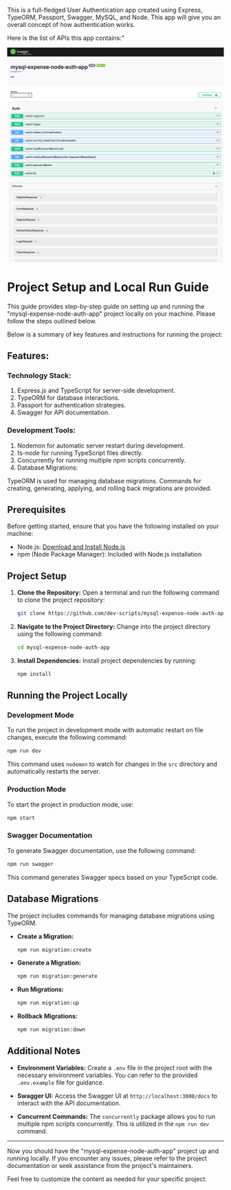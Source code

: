 This is a full-fledged User Authentication app created using Express, TypeORM, Passport, Swagger, MySQL, and Node. This app will give you an overall concept of how authentication works.

Here is the list of APIs this app contains:"

 <img src="images/docs.png">

# Project Setup and Local Run Guide

This guide provides step-by-step guide on setting up and running the "mysql-expense-node-auth-app" project locally on your machine. Please follow the steps outlined below.

Below is a summary of key features and instructions for running the project:

## Features:

### Technology Stack:

1. Express.js and TypeScript for server-side development.
2. TypeORM for database interactions.
3. Passport for authentication strategies.
4. Swagger for API documentation.

### Development Tools:

1. Nodemon for automatic server restart during development.
2. ts-node for running TypeScript files directly.
3. Concurrently for running multiple npm scripts concurrently.
4. Database Migrations:

TypeORM is used for managing database migrations.
Commands for creating, generating, applying, and rolling back migrations are provided.

## Prerequisites

Before getting started, ensure that you have the following installed on your machine:

- Node.js: [Download and Install Node.js](https://nodejs.org/)
- npm (Node Package Manager): Included with Node.js installation

## Project Setup

1. **Clone the Repository:**
   Open a terminal and run the following command to clone the project repository:

   ```bash
   git clone https://github.com/dev-scripts/mysql-expense-node-auth-app.git
   ```

2. **Navigate to the Project Directory:**
   Change into the project directory using the following command:

   ```bash
   cd mysql-expense-node-auth-app
   ```

3. **Install Dependencies:**
   Install project dependencies by running:

   ```bash
   npm install
   ```

## Running the Project Locally

### Development Mode

To run the project in development mode with automatic restart on file changes, execute the following command:

```bash
npm run dev
```

This command uses `nodemon` to watch for changes in the `src` directory and automatically restarts the server.

### Production Mode

To start the project in production mode, use:

```bash
npm start
```

### Swagger Documentation

To generate Swagger documentation, use the following command:

```bash
npm run swagger
```

This command generates Swagger specs based on your TypeScript code.

## Database Migrations

The project includes commands for managing database migrations using TypeORM.

- **Create a Migration:**

  ```bash
  npm run migration:create
  ```

- **Generate a Migration:**

  ```bash
  npm run migration:generate
  ```

- **Run Migrations:**

  ```bash
  npm run migration:up
  ```

- **Rollback Migrations:**

  ```bash
  npm run migration:down
  ```

## Additional Notes

- **Environment Variables:**
  Create a `.env` file in the project root with the necessary environment variables. You can refer to the provided `.env.example` file for guidance.

- **Swagger UI:**
  Access the Swagger UI at `http://localhost:3000/docs` to interact with the API documentation.

- **Concurrent Commands:**
  The `concurrently` package allows you to run multiple npm scripts concurrently. This is utilized in the `npm run dev` command.

---

Now you should have the "mysql-expense-node-auth-app" project up and running locally. If you encounter any issues, please refer to the project documentation or seek assistance from the project's maintainers.

Feel free to customize the content as needed for your specific project.
